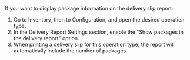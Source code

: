 If you want to display package information on the delivery slip report:

1. Go to Inventory, then to Configuration, and open the desired operation type.
2. In the Delivery Report Settings section, enable the "Show packages in the delivery report" option.
3. When printing a delivery slip for this operation type, the report will automatically include the number of packages.
